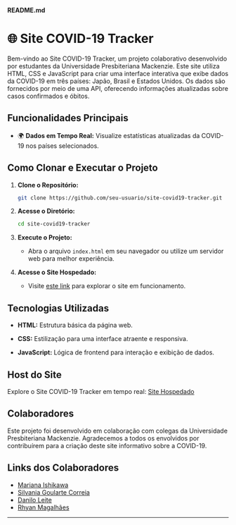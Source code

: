 **README.md**

# 🌐 Site COVID-19 Tracker

Bem-vindo ao Site COVID-19 Tracker, um projeto colaborativo desenvolvido por estudantes da Universidade Presbiteriana Mackenzie. Este site utiliza HTML, CSS e JavaScript para criar uma interface interativa que exibe dados da COVID-19 em três países: Japão, Brasil e Estados Unidos. Os dados são fornecidos por meio de uma API, oferecendo informações atualizadas sobre casos confirmados e óbitos.

## Funcionalidades Principais

- 🌍 **Dados em Tempo Real:** Visualize estatísticas atualizadas da COVID-19 nos países selecionados.

## Como Clonar e Executar o Projeto

1. **Clone o Repositório:**
    ```bash
    git clone https://github.com/seu-usuario/site-covid19-tracker.git
    ```

2. **Acesse o Diretório:**
    ```bash
    cd site-covid19-tracker
    ```

3. **Execute o Projeto:**
    - Abra o arquivo `index.html` em seu navegador ou utilize um servidor web para melhor experiência.

4. **Acesse o Site Hospedado:**
    - Visite [este link](https://paperspls.github.io/Site_COVID-19_Tracker/) para explorar o site em funcionamento.

## Tecnologias Utilizadas

- **HTML:** Estrutura básica da página web.
  
- **CSS:** Estilização para uma interface atraente e responsiva.

- **JavaScript:** Lógica de frontend para interação e exibição de dados.

## Host do Site

Explore o Site COVID-19 Tracker em tempo real: [Site Hospedado](https://paperspls.github.io/Site_COVID-19_Tracker/)

## Colaboradores

Este projeto foi desenvolvido em colaboração com colegas da Universidade Presbiteriana Mackenzie. Agradecemos a todos os envolvidos por contribuírem para a criação deste site informativo sobre a COVID-19.

## Links dos Colaboradores

- [Mariana Ishikawa](https://github.com/tsukishikawa)
- [Silvania Goularte Correia](https://github.com/silvaniacorreia)
- [Danilo Leite](https://github.com/DDanDev)
- [Rhyan Magalhães](https://github.com/paperspls)

---
